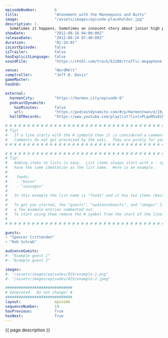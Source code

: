 ```yaml
---
episodeNumber:        6
title:                "Atonement with the Mannequins and Butts"
image:                "/assets/images/episode-placeholder.jpg"
description: |-
  Sometimes it happens. Sometimes an innocent story about junior high proceeds down a road of perversion straight to where the sun doesn't shine. Also: Spencer collects info for Harmon and Davis' D&D characters, and special guest Rob Schrab tells a story...about his butt.
showDate:             "2012-08-16 04:00:00Z"
releaseDate:          "2012-08-24 07:40:00Z"
duration:             "01:24:01"
isLostEpisode:        false
isTrailer:            false
hasExplicitLanguage:  false
soundFile:            "https://chtbl.com/track/E2288/traffic.megaphone.fm/STA8221722384.mp3?updated=1555698443"

venue:                "NerdMelt"
comptroller:          "Jeff B. Davis"
gameMaster:           
hasDnD:               

external:
  harmonCity:         "https://harmon.city/episode-6"
  podcastDynamite:
    hasMinutes:       false
    url:              "https://podcastdynamite.com/#/p/Harmontown/e/19/6"
  hallOfRecords:      "https://www.youtube.com/playlist?list=PLqxM5x81hNOaVMxqtQoObkowkRqGMRkeD"

# # # # # # # # # # # # # # # # # # # # # # # # # # # # # # # # # # # # # # # # # # # # #
# Tip!
#   If a line starts with the # symbold then it is considered a comment.
#   Comments do not get processed by the wiki.  They are purely for your information.
# # # # # # # # # # # # # # # # # # # # # # # # # # # # # # # # # # # # # # # # # # # # #

# # # # # # # # # # # # # # # # # # # # # # # # # # # # # # # # # # # # # # # # # # # # #
# Tip!
#   Adding items to lists is easy.  List items always start with a - symbol and have
#   have the same identation as the list name.  Here is an example.
#
#    foods:
#    - "bacon"
#    - "sausages"
#
#   In this example the list name is "foods" and it has two items (bacon, and sausages).
#
#   To get you started, the "guests", "audienceGuests", and "images" lists below have
#   a few example entries commented out.
#   To start using them remove the # symbol from the start of the line.
#
# # # # # # # # # # # # # # # # # # # # # # # # # # # # # # # # # # # # # # # # # # # # #

guests:
- "Spencer Crittenden"
- "Rob Schrab"

audienceGuests:
#- "Example guest 1"
#- "Example guest 2"

images:
#- "/assets/images/episodes/019/example-1.png"
#- "/assets/images/episodes/019/example-2.jpeg"

##############################
# Generated.  Do not change! #
##############################
layout:               episode
sequenceNumber:       19
hasPrevious:          True
hasNext:              True
---
```


<!-- The episode description will be rendered here -->
{{ page.description }}

<!-- Add your content BELOW here -->
<!-- vvvvvvvvvvvvvvvvvvvvvvvvvvv -->




<!-- ^^^^^^^^^^^^^^^^^^^^^^^^^^^ -->
<!-- Add your content ABOVE here -->

<!-- The episode gallery will be rendered here -->